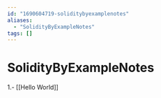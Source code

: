 ```yaml
---
id: "1690604719-soliditybyexamplenotes"
aliases:
  - "SolidityByExampleNotes"
tags: []
---
```


# SolidityByExampleNotes

1.- [[Hello World]]

